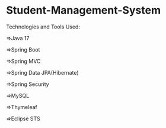 # Student-Management-System
Technologies and Tools Used:

=>Java 17

=>Spring Boot

=>Spring MVC

=>Spring Data JPA(Hibernate)

=>Spring Security

=>MySQL

=>Thymeleaf

=>Eclipse STS


